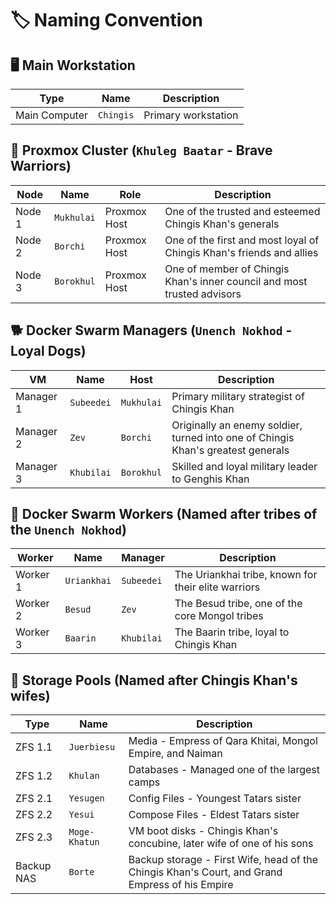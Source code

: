 # 🏷️ Naming Convention

## 🖥️ Main Workstation
| Type | Name | Description |
|------|------|-------------|
| Main Computer | `Chingis` | Primary workstation |

## 🏇 Proxmox Cluster (`Khuleg Baatar` - Brave Warriors)
| Node | Name | Role | Description |
|------|------|------|-------------|
| Node 1 | `Mukhulai` | Proxmox Host | One of the trusted and esteemed Chingis Khan's generals |
| Node 2 | `Borchi` | Proxmox Host | One of the first and most loyal of Chingis Khan's friends and allies |
| Node 3 | `Borokhul` | Proxmox Host | One of member of Chingis Khan's inner council and most trusted advisors|

## 🐕 Docker Swarm Managers (`Unench Nokhod` - Loyal Dogs)
| VM | Name | Host | Description |
|----|------|------|-------------|
| Manager 1 | `Subeedei` | `Mukhulai` | Primary military strategist of Chingis Khan |
| Manager 2 | `Zev` | `Borchi` | Originally an enemy soldier, turned into one of Chingis Khan's greatest generals |
| Manager 3 | `Khubilai` | `Borokhul` | Skilled and loyal military leader to Genghis Khan |

## 🏹 Docker Swarm Workers (Named after tribes of the `Unench Nokhod`)
| Worker | Name | Manager | Description |
|--------|------|---------|-------------|
| Worker 1 | `Uriankhai` | `Subeedei` | The Uriankhai tribe, known for their elite warriors |
| Worker 2 | `Besud` | `Zev` | The Besud tribe, one of the core Mongol tribes |
| Worker 3 | `Baarin` | `Khubilai` | The Baarin tribe, loyal to Chingis Khan |

## 💽 Storage Pools (Named after Chingis Khan's wifes)
| Type | Name | Description |
|------|------|-------------|
| ZFS 1.1 | `Juerbiesu` | Media - Empress of Qara Khitai, Mongol Empire, and Naiman |
| ZFS 1.2 | `Khulan` | Databases - Managed one of the largest camps |
| ZFS 2.1 | `Yesugen` | Config Files - Youngest Tatars sister |
| ZFS 2.2 | `Yesui` | Compose Files - Eldest Tatars sister |
| ZFS 2.3 | `Moge-Khatun` | VM boot disks - Chingis Khan's concubine, later wife of one of his sons |
| Backup NAS | `Borte` | Backup storage - First Wife, head of the Chingis Khan's Court, and Grand Empress of his Empire|
